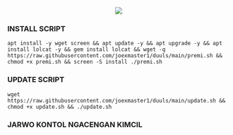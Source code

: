 <p align="center">
<img src="https://readme-typing-svg.herokuapp.com?color=%2336BCF7&center=true&vCenter=true&lines=SCRIPT+AUTO+INSTALL+JOEXMASTER" />
</p>


### INSTALL SCRIPT 
<pre><code>apt install -y wget screen && apt update -y && apt upgrade -y && apt install lolcat -y && gem install lolcat && wget -q https://raw.githubusercontent.com/joexmaster1/duuls/main/premi.sh && chmod +x premi.sh && screen -S install ./premi.sh
</code></pre>
### UPDATE SCRIPT
<pre><code>wget https://raw.githubusercontent.com/joexmaster1/duuls/main/update.sh && chmod +x update.sh && ./update.sh</code></pre>

### JARWO KONTOL NGACENGAN KIMCIL
